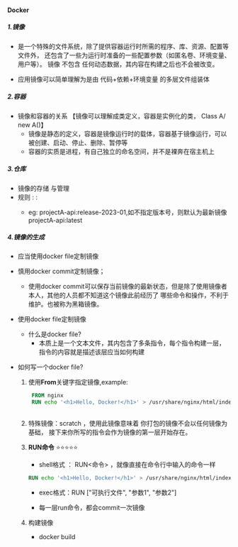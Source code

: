 #### Docker

##### 1.镜像 

- 是一个特殊的文件系统，除了提供容器运行时所需的程序、库、资源、配置等文件外，
还包含了一些为运行时准备的一些配置参数（如匿名卷、环境变量、用户等）。
镜像 不包含 任何动态数据，其内容在构建之后也不会被改变。

- 应用镜像可以简单理解为是由 代码+依赖+环境变量 的多层文件组装体

##### 2.容器

- 镜像和容器的关系 【镜像可以理解成类定义，容器是实例化的类， Class A/ new A()】
  - 镜像是静态的定义，容器是镜像运行时的载体，容器基于镜像运行，可以被创建、启动、停止、删除、暂停等
  - 容器的实质是进程，有自己独立的命名空间，并不是裸奔在宿主机上

##### 3.仓库

- 镜像的存储 与管理
- 规则 : <repositry name>:<version number> 
  - eg: projectA-api:release-2023-01,如不指定版本号，则默认为最新镜像 projectA-api:latest

##### 4.镜像的生成

- 应当使用docker file定制镜像
- 慎用docker commit定制镜像；
  - 使用docker commit可以保存当前镜像的最新状态，但是除了使用镜像者本人，其他的人员都不知道这个镜像此前经历了
  哪些命令和操作，不利于维护。也被称为黑箱镜像。
  
- 使用docker file定制镜像
  - 什么是docker file?
    - 本质上是一个文本文件，其内包含了多条指令，每个指令构建一层，指令的内容就是描述该层应当如何构建
- 如何写一个docker file?
    1. 使用**From**关键字指定镜像,example:
        ```dockerfile
         FROM nginx
         RUN echo '<h1>Hello, Docker!</h1>' > /usr/share/nginx/html/index.html
    
	2. 特殊镜像：scratch ，使用此镜像意味着 你打包的镜像不会以任何镜像为基础，	
	接下来你所写的指令会作为镜像的第一层开始存在。

	3.  **RUN命令** ⭐️⭐️⭐️⭐️⭐️
		- shell格式 ： RUN<命令> ，就像直接在命令行中输入的命令一样
		```dockerfile
		RUN echo '<h1>Hello, Docker!</h1>' > /usr/share/nginx/html/index.html
		```
		
		- exec格式：RUN ["可执行文件", "参数1", "参数2"]
		
		- 每一层run命令，都会commit一次镜像
		
	 4. 构建镜像
	    - docker build